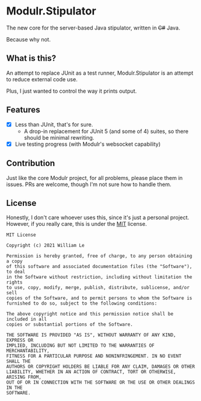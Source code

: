 # Modulr.Stipulator
The new core for the server-based Java stipulator, written in ~~C#~~ Java.

Because why not.

## What is this?
An attempt to replace JUnit as a test runner, Modulr.Stipulator is an attempt to reduce external code use.

Plus, I just wanted to control the way it prints output.
## Features
- [x] Less than JUnit, that's for sure.
  - A drop-in replacement for JUnit 5 (and some of 4) suites, so there should be minimal rewriting.
- [X] Live testing progress (with Modulr's websocket capability)
## Contribution
Just like the core Modulr project, for all problems, please place them in issues. PRs are welcome, though I'm not sure how to handle them.

## License
Honestly, I don't care whoever uses this, since it's just a personal project. However, if you really care, this is under the [MIT](https://choosealicense.com/licenses/mit/) license.

```
MIT License

Copyright (c) 2021 William Le

Permission is hereby granted, free of charge, to any person obtaining a copy
of this software and associated documentation files (the "Software"), to deal
in the Software without restriction, including without limitation the rights
to use, copy, modify, merge, publish, distribute, sublicense, and/or sell
copies of the Software, and to permit persons to whom the Software is
furnished to do so, subject to the following conditions:

The above copyright notice and this permission notice shall be included in all
copies or substantial portions of the Software.

THE SOFTWARE IS PROVIDED "AS IS", WITHOUT WARRANTY OF ANY KIND, EXPRESS OR
IMPLIED, INCLUDING BUT NOT LIMITED TO THE WARRANTIES OF MERCHANTABILITY,
FITNESS FOR A PARTICULAR PURPOSE AND NONINFRINGEMENT. IN NO EVENT SHALL THE
AUTHORS OR COPYRIGHT HOLDERS BE LIABLE FOR ANY CLAIM, DAMAGES OR OTHER
LIABILITY, WHETHER IN AN ACTION OF CONTRACT, TORT OR OTHERWISE, ARISING FROM,
OUT OF OR IN CONNECTION WITH THE SOFTWARE OR THE USE OR OTHER DEALINGS IN THE
SOFTWARE.
```
